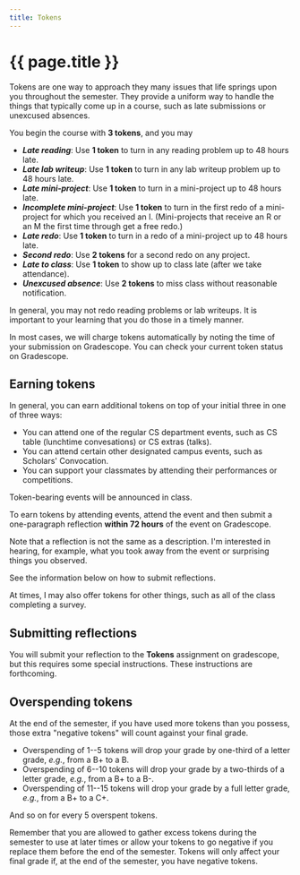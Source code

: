 ```yaml
---
title: Tokens
---
```

# {{ page.title }}

Tokens are one way to approach they many issues that life springs upon you throughout the semester.  They provide a uniform way to handle the things that typically come up in a course, such as late submissions or unexcused absences.

You begin the course with **3 tokens**, and you may 

+ _**Late reading**_: Use **1 token** to turn in any reading problem up to 48 hours late.
+ _**Late lab writeup**_: Use **1 token** to turn in any lab writeup problem up to 48 hours late.
+ _**Late mini-project**_: Use **1 token** to turn in a mini-project up to 48 hours late.
+ _**Incomplete mini-project**_: Use **1 token** to turn in the first redo of a mini-project for which you received an I.  (Mini-projects that receive an R or an M the first time through get a free redo.)
+ _**Late redo**_: Use **1 token** to turn in a redo of a mini-project up to 48 hours late.
+ _**Second redo**_: Use **2 tokens** for a second redo on any project.
+ _**Late to class**_:  Use **1 token** to show up to class late (after we take attendance).
+ _**Unexcused absence**_: Use **2 tokens** to miss class without reasonable notification.

In general, you may not redo reading problems or lab writeups.  It is important to your learning that you do those in a timely manner.

In most cases, we will charge tokens automatically by noting the time of your submission on Gradescope.  You can check your current token status on Gradescope.

## Earning tokens

In general, you can earn additional tokens on top of your initial three in one of three ways:

+ You can attend one of the regular CS department events, such as CS table (lunchtime convesations) or CS extras (talks).
+ You can attend certain other designated campus events, such as Scholars' Convocation.
+ You can support your classmates by attending their performances or competitions.

Token-bearing events will be announced in class.

To earn tokens by attending events, attend the event and then submit a one-paragraph reflection **within 72 hours** of the event on Gradescope.  

Note that a reflection is not the same as a description.  I'm interested in hearing, for example, what you took away from the event or surprising things you observed.

See the information below on how to submit reflections.

At times, I may also offer tokens for other things, such as all of the class completing a survey.

## Submitting reflections

You will submit your reflection to the **Tokens** assignment on gradescope, but this requires some special instructions.  These instructions are forthcoming.

## Overspending tokens

At the end of the semester, if you have used more tokens than you possess, those extra "negative tokens" will count against your final grade.

+ Overspending of 1--5 tokens will drop your grade by one-third of a letter grade, _e.g._, from a B+ to a B.
+ Overspending of 6--10 tokens will drop your grade by a two-thirds of a letter grade, _e.g._, from a B+ to a B-.
+ Overspending of 11--15 tokens will drop your grade by a full letter grade, _e.g._, from a B+ to a C+.

And so on for every 5 overspent tokens.

Remember that you are allowed to gather excess tokens during the semester to use at later times or allow your tokens to go negative if you replace them before the end of the semester. Tokens will only affect your final grade if, at the end of the semester, you have negative tokens.
